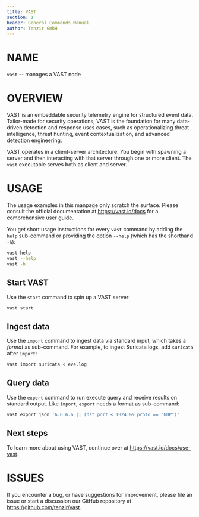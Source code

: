 ```yaml
---
title: VAST
section: 1
header: General Commands Manual
author: Tenzir GmbH
---
```


# NAME

`vast` -- manages a VAST node

# OVERVIEW

VAST is an embeddable security telemetry engine for structured event data.
Tailor-made for security operations, VAST is the foundation for many data-driven
detection and response uses cases, such as operationalizing threat intelligence,
threat hunting, event contextualization, and advanced detection engineering.

VAST operates in a client-server architecture. You begin with spawning a server
and then interacting with that server through one or more client. The `vast`
executable serves both as client and server.

# USAGE

The usage examples in this manpage only scratch the surface. Please consult the
official documentation at https://vast.io/docs for a comprehensive user guide.

You get short usage instructions for every `vast` command by adding the `help`
sub-command or providing the option `--help` (which has the shorthand `-h`):

```bash
vast help
vast --help
vast -h
```

## Start VAST

 Use the `start` command to spin up a VAST server:

 ```bash
 vast start
 ```

## Ingest data

Use the `import` command to ingest data via standard input, which takes a
*format* as sub-command. For example, to ingest Suricata logs, add `suricata`
after `import`:

 ```bash
 vast import suricata < eve.log
 ```

## Query data

Use the `export` command to run execute query and receive results on standard
output. Like `import`, `export` needs a format as sub-command:

 ```bash
 vast export json '6.6.6.6 || (dst_port < 1024 && proto == "UDP")'
 ```

## Next steps

To learn more about using VAST, continue over at https://vast.io/docs/use-vast.

# ISSUES

If you encounter a bug, or have suggestions for improvement, please file an issue
or start a discussion our GitHub repository at https://github.com/tenzir/vast.
